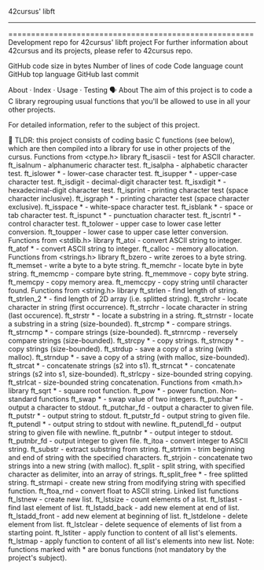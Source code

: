 42cursus' libft
_______________________________________________________
======================================================
Development repo for 42cursus' libft project
For further information about 42cursus and its projects, please refer to 42cursus repo.

GitHub code size in bytes Number of lines of code Code language count GitHub top language GitHub last commit

About · Index · Usage · Testing
🗣️ About
The aim of this project is to code a C library regrouping usual functions that you'll be allowed to use in all your other projects.

For detailed information, refer to the subject of this project.

🚀 TLDR: this project consists of coding basic C functions (see below), which are then compiled
into a library for use in other projects of the cursus.
Functions from <ctype.h> library
ft_isascii - test for ASCII character.
ft_isalnum - alphanumeric character test.
ft_isalpha - alphabetic character test.
ft_islower * - lower-case character test.
ft_isupper * - upper-case character test.
ft_isdigit - decimal-digit character test.
ft_isxdigit * - hexadecimal-digit character test.
ft_isprint - printing character test (space character inclusive).
ft_isgraph * - printing character test (space character exclusive).
ft_isspace * - white-space character test.
ft_isblank * - space or tab character test.
ft_ispunct * - punctuation character test.
ft_iscntrl * - control character test.
ft_tolower - upper case to lower case letter conversion.
ft_toupper - lower case to upper case letter conversion.
Functions from <stdlib.h> library
ft_atoi - convert ASCII string to integer.
ft_atof * - convert ASCII string to integer.
ft_calloc - memory allocation.
Functions from <strings.h> library
ft_bzero - write zeroes to a byte string.
ft_memset - write a byte to a byte string.
ft_memchr - locate byte in byte string.
ft_memcmp - compare byte string.
ft_memmove - copy byte string.
ft_memcpy - copy memory area.
ft_memccpy - copy string until character found.
Functions from <string.h> library
ft_strlen - find length of string.
ft_strlen_2 * - find length of 2D array (i.e. splitted string).
ft_strchr - locate character in string (first occurrence).
ft_strrchr - locate character in string (last occurence).
ft_strstr * - locate a substring in a string.
ft_strnstr - locate a substring in a string (size-bounded).
ft_strcmp * - compare strings.
ft_strncmp * - compare strings (size-bounded).
ft_strnrcmp - reversely compare strings (size-bounded).
ft_strcpy * - copy strings.
ft_strncpy * - copy strings (size-bounded).
ft_strdup - save a copy of a string (with malloc).
ft_strndup * - save a copy of a string (with malloc, size-bounded).
ft_strcat * - concatenate strings (s2 into s1).
ft_strncat * - concatenate strings (s2 into s1, size-bounded).
ft_strlcpy - size-bounded string copying.
ft_strlcat - size-bounded string concatenation.
Functions from <math.h> library
ft_sqrt * - square root function.
ft_pow * - power function.
Non-standard functions
ft_swap * - swap value of two integers.
ft_putchar * - output a character to stdout.
ft_putchar_fd - output a character to given file.
ft_putstr * - output string to stdout.
ft_putstr_fd - output string to given file.
ft_putendl * - output string to stdout with newline.
ft_putendl_fd - output string to given file with newline.
ft_putnbr * - output integer to stdout.
ft_putnbr_fd - output integer to given file.
ft_itoa - convert integer to ASCII string.
ft_substr - extract substring from string.
ft_strtrim - trim beginning and end of string with the specified characters.
ft_strjoin - concatenate two strings into a new string (with malloc).
ft_split - split string, with specified character as delimiter, into an array of strings.
ft_split_free * - free splitted string.
ft_strmapi - create new string from modifying string with specified function.
ft_ftoa_rnd - convert float to ASCII string.
Linked list functions
ft_lstnew - create new list.
ft_lstsize - count elements of a list.
ft_lstlast - find last element of list.
ft_lstadd_back - add new element at end of list.
ft_lstadd_front - add new element at beginning of list.
ft_lstdelone - delete element from list.
ft_lstclear - delete sequence of elements of list from a starting point.
ft_lstiter - apply function to content of all list's elements.
ft_lstmap - apply function to content of all list's elements into new list.
Note: functions marked with * are bonus functions (not mandatory by the project's subject).

